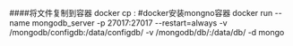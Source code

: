 ####将文件复制到容器
docker cp <Host path> <Container ID>:<Container path>
#docker安装mongno容器
docker run   --name mongodb_server  -p 27017:27017 --restart=always  -v /mongodb/configdb:/data/configdb/ -v /mongodb/db/:/data/db/   -d mongo  